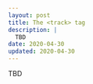 ```yaml
---
layout: post
title: The <track> tag
description: |
  TBD
date: 2020-04-30
updated: 2020-04-30
---
```


TBD
